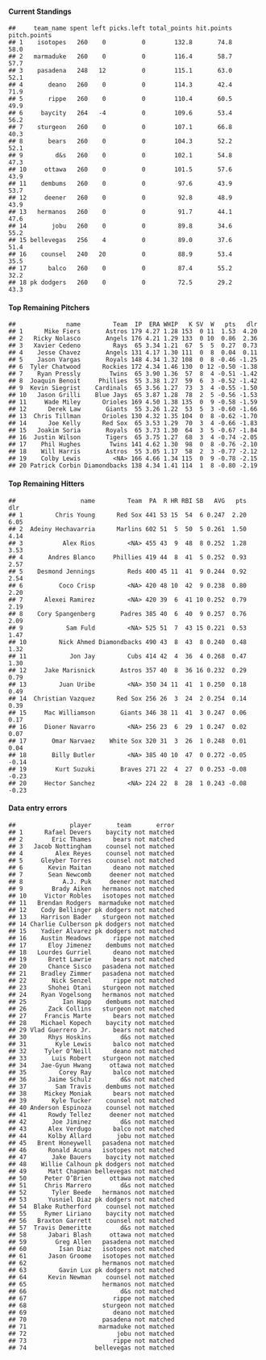 #### Current Standings

    ##     team_name spent left picks.left total_points hit.points pitch.points
    ## 1    isotopes   260    0          0        132.8       74.8         58.0
    ## 2   marmaduke   260    0          0        116.4       58.7         57.7
    ## 3    pasadena   248   12          0        115.1       63.0         52.1
    ## 4       deano   260    0          0        114.3       42.4         71.9
    ## 5       rippe   260    0          0        110.4       60.5         49.9
    ## 6     baycity   264   -4          0        109.6       53.4         56.2
    ## 7    sturgeon   260    0          0        107.1       66.8         40.3
    ## 8       bears   260    0          0        104.3       52.2         52.1
    ## 9         d&s   260    0          0        102.1       54.8         47.3
    ## 10     ottawa   260    0          0        101.5       57.6         43.9
    ## 11    dembums   260    0          0         97.6       43.9         53.7
    ## 12     deener   260    0          0         92.8       48.9         43.9
    ## 13   hermanos   260    0          0         91.7       44.1         47.6
    ## 14       jobu   260    0          0         89.8       34.6         55.2
    ## 15 bellevegas   256    4          0         89.0       37.6         51.4
    ## 16    counsel   240   20          0         88.9       53.4         35.5
    ## 17      balco   260    0          0         87.4       55.2         32.2
    ## 18 pk dodgers   260    0          0         72.5       29.2         43.3

#### Top Remaining Pitchers

    ##              name         Team  IP  ERA WHIP   K SV  W   pts   dlr
    ## 1      Mike Fiers       Astros 179 4.27 1.28 153  0 11  1.53  4.20
    ## 2   Ricky Nolasco       Angels 176 4.21 1.29 133  0 10  0.86  2.36
    ## 3   Xavier Cedeno         Rays  65 3.34 1.21  67  5  5  0.27  0.73
    ## 4    Jesse Chavez       Angels 131 4.17 1.30 111  0  8  0.04  0.11
    ## 5    Jason Vargas       Royals 148 4.34 1.32 108  0  8 -0.46 -1.25
    ## 6  Tyler Chatwood      Rockies 172 4.34 1.46 130  0 12 -0.50 -1.38
    ## 7    Ryan Pressly        Twins  65 3.90 1.36  57  8  4 -0.51 -1.42
    ## 8  Joaquin Benoit     Phillies  55 3.38 1.27  59  6  3 -0.52 -1.42
    ## 9  Kevin Siegrist    Cardinals  65 3.56 1.27  73  3  4 -0.55 -1.50
    ## 10   Jason Grilli    Blue Jays  65 3.87 1.28  78  2  5 -0.56 -1.53
    ## 11     Wade Miley      Orioles 169 4.50 1.38 135  0  9 -0.58 -1.59
    ## 12      Derek Law       Giants  55 3.26 1.22  53  5  3 -0.60 -1.66
    ## 13  Chris Tillman      Orioles 130 4.32 1.35 104  0  8 -0.62 -1.70
    ## 14      Joe Kelly      Red Sox  65 3.53 1.29  70  3  4 -0.66 -1.83
    ## 15   Joakim Soria       Royals  65 3.73 1.30  64  3  5 -0.67 -1.84
    ## 16  Justin Wilson       Tigers  65 3.75 1.27  68  3  4 -0.74 -2.05
    ## 17    Phil Hughes        Twins 141 4.62 1.30  98  0  8 -0.76 -2.10
    ## 18    Will Harris       Astros  55 3.05 1.17  58  2  3 -0.77 -2.12
    ## 19    Colby Lewis         <NA> 166 4.66 1.34 115  0  9 -0.78 -2.15
    ## 20 Patrick Corbin Diamondbacks 138 4.34 1.41 114  1  8 -0.80 -2.19

#### Top Remaining Hitters

    ##                  name         Team  PA  R HR RBI SB   AVG   pts   dlr
    ## 1         Chris Young      Red Sox 441 53 15  54  6 0.247  2.20  6.05
    ## 2  Adeiny Hechavarria      Marlins 602 51  5  50  5 0.261  1.50  4.14
    ## 3           Alex Rios         <NA> 455 43  9  48  8 0.252  1.28  3.53
    ## 4       Andres Blanco     Phillies 419 44  8  41  5 0.252  0.93  2.57
    ## 5    Desmond Jennings         Reds 400 45 11  41  9 0.244  0.92  2.54
    ## 6          Coco Crisp         <NA> 420 48 10  42  9 0.238  0.80  2.20
    ## 7      Alexei Ramirez         <NA> 420 39  6  41 10 0.252  0.79  2.19
    ## 8    Cory Spangenberg       Padres 385 40  6  40  9 0.257  0.76  2.09
    ## 9            Sam Fuld         <NA> 525 51  7  43 15 0.221  0.53  1.47
    ## 10         Nick Ahmed Diamondbacks 490 43  8  43  8 0.240  0.48  1.32
    ## 11            Jon Jay         Cubs 414 42  4  36  4 0.268  0.47  1.30
    ## 12     Jake Marisnick       Astros 357 40  8  36 16 0.232  0.29  0.79
    ## 13         Juan Uribe         <NA> 350 34 11  41  1 0.250  0.18  0.49
    ## 14  Christian Vazquez      Red Sox 256 26  3  24  2 0.254  0.14  0.39
    ## 15     Mac Williamson       Giants 346 38 11  41  3 0.247  0.06  0.17
    ## 16     Dioner Navarro         <NA> 256 23  6  29  1 0.247  0.02  0.07
    ## 17       Omar Narvaez    White Sox 320 31  3  26  1 0.248  0.01  0.04
    ## 18       Billy Butler         <NA> 385 40 10  47  0 0.272 -0.05 -0.14
    ## 19        Kurt Suzuki       Braves 271 22  4  27  0 0.253 -0.08 -0.23
    ## 20     Hector Sanchez         <NA> 224 22  8  28  1 0.243 -0.08 -0.23

#### Data entry errors

    ##               player       team       error
    ## 1      Rafael Devers    baycity not matched
    ## 2        Eric Thames      bears not matched
    ## 3   Jacob Nottingham    counsel not matched
    ## 4         Alex Reyes    counsel not matched
    ## 5     Gleyber Torres    counsel not matched
    ## 6       Kevin Maitan      deano not matched
    ## 7       Sean Newcomb     deener not matched
    ## 8           A.J. Puk     deener not matched
    ## 9        Brady Aiken   hermanos not matched
    ## 10     Victor Robles   isotopes not matched
    ## 11   Brendan Rodgers  marmaduke not matched
    ## 12    Cody Bellinger pk dodgers not matched
    ## 13    Harrison Bader   sturgeon not matched
    ## 14 Charlie Culberson pk dodgers not matched
    ## 15    Yadier Alvarez pk dodgers not matched
    ## 16    Austin Meadows      rippe not matched
    ## 17      Eloy Jimenez    dembums not matched
    ## 18   Lourdes Gurriel      deano not matched
    ## 19      Brett Lawrie      bears not matched
    ## 20      Chance Sisco   pasadena not matched
    ## 21    Bradley Zimmer   pasadena not matched
    ## 22       Nick Senzel      rippe not matched
    ## 23      Shohei Otani   sturgeon not matched
    ## 24    Ryan Vogelsong   hermanos not matched
    ## 25          Ian Happ    dembums not matched
    ## 26      Zack Collins   sturgeon not matched
    ## 27     Francis Marte      bears not matched
    ## 28    Michael Kopech    baycity not matched
    ## 29 Vlad Guerrero Jr.      bears not matched
    ## 30      Rhys Hoskins        d&s not matched
    ## 31        Kyle Lewis      balco not matched
    ## 32     Tyler O’Neill      deano not matched
    ## 33       Luis Robert   sturgeon not matched
    ## 34    Jae-Gyun Hwang     ottawa not matched
    ## 35         Corey Ray      balco not matched
    ## 36      Jaime Schulz        d&s not matched
    ## 37        Sam Travis    dembums not matched
    ## 38     Mickey Moniak      bears not matched
    ## 39       Kyle Tucker    counsel not matched
    ## 40 Anderson Espinoza    counsel not matched
    ## 41      Rowdy Tellez     deener not matched
    ## 42       Joe Jiminez        d&s not matched
    ## 43      Alex Verdugo      balco not matched
    ## 44      Kolby Allard       jobu not matched
    ## 45   Brent Honeywell   pasadena not matched
    ## 46      Ronald Acuna   isotopes not matched
    ## 47       Jake Bauers    baycity not matched
    ## 48    Willie Calhoun pk dodgers not matched
    ## 49      Matt Chapman bellevegas not matched
    ## 50     Peter O’Brien     ottawa not matched
    ## 51     Chris Marrero        d&s not matched
    ## 52       Tyler Beede   hermanos not matched
    ## 53      Yusniel Diaz pk dodgers not matched
    ## 54  Blake Rutherford    counsel not matched
    ## 55     Rymer Liriano    baycity not matched
    ## 56   Braxton Garrett    counsel not matched
    ## 57  Travis Demeritte        d&s not matched
    ## 58      Jabari Blash     ottawa not matched
    ## 59        Greg Allen   pasadena not matched
    ## 60         Isan Diaz   isotopes not matched
    ## 61      Jason Groome   isotopes not matched
    ## 62                     hermanos not matched
    ## 63         Gavin Lux pk dodgers not matched
    ## 64      Kevin Newman    counsel not matched
    ## 65                     hermanos not matched
    ## 66                          d&s not matched
    ## 67                        rippe not matched
    ## 68                     sturgeon not matched
    ## 69                        deano not matched
    ## 70                     pasadena not matched
    ## 71                    marmaduke not matched
    ## 72                         jobu not matched
    ## 73                        rippe not matched
    ## 74                   bellevegas not matched
